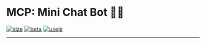 # MCP: Mini Chat Bot 🤖💬

[![size](https://img.shields.io/bundlephobia/min/mcb?style=for-the-badge)](https://bundlephobia.com/result?p=mcb)
[![beta](https://img.shields.io/badge/BETA-test-red?style=for-the-badge)](#)
[![usejs](https://img.shields.io/badge/USES-JS-yellow?style=for-the-badge)](#)

---
